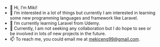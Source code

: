 - 👋 Hi, I’m Miki!
- 👀 I’m interested in a lot of things but currently I am interested in learning some new programming languages and framework like Laravel.
- 🌱 I’m currently learning Laravel from Udemy.
- 💞️ Currently, I am not seeking any collaboration but I do hope to see or be involved in lots of new projects in the future.
- 📫 To reach me, you could email me at mekiceng99@gmail.com.

<!---
MekhiM-Codes/MekhiM-Codes is a ✨ special ✨ repository because its `README.md` (this file) appears on your GitHub profile.
You can click the Preview link to take a look at your changes.
--->
